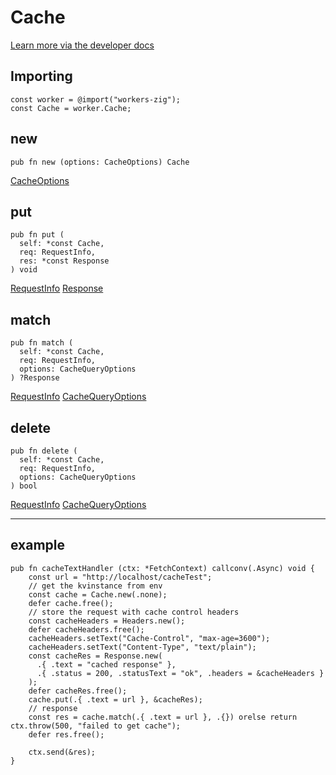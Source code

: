 # Cache

[Learn more via the developer docs](https://developers.cloudflare.com/workers/runtime-apis/cache/)

## Importing

```zig
const worker = @import("workers-zig");
const Cache = worker.Cache;
```

## new
```zig
pub fn new (options: CacheOptions) Cache
```

[CacheOptions](https://github.com/CraigglesO/workers-zig/blob/master/lib/apis/cache.zig#L24)

## put
```zig
pub fn put (
  self: *const Cache,
  req: RequestInfo,
  res: *const Response
) void
```

[RequestInfo](https://github.com/CraigglesO/workers-zig/blob/master/lib/bindings/request.zig#L79)
[Response](https://github.com/CraigglesO/workers-zig/blob/master/lib/bindings/response.zig#L63)

## match
```zig
pub fn match (
  self: *const Cache,
  req: RequestInfo,
  options: CacheQueryOptions
) ?Response
```

[RequestInfo](https://github.com/CraigglesO/workers-zig/blob/master/lib/bindings/request.zig#L79)
[CacheQueryOptions](https://github.com/CraigglesO/workers-zig/blob/master/lib/apis/cache.zig#L46)

## delete
```zig
pub fn delete (
  self: *const Cache,
  req: RequestInfo,
  options: CacheQueryOptions
) bool
```

[RequestInfo](https://github.com/CraigglesO/workers-zig/blob/master/lib/bindings/request.zig#L79)
[CacheQueryOptions](https://github.com/CraigglesO/workers-zig/blob/master/lib/apis/cache.zig#L46)

---

## example

```zig
pub fn cacheTextHandler (ctx: *FetchContext) callconv(.Async) void {
    const url = "http://localhost/cacheTest";
    // get the kvinstance from env
    const cache = Cache.new(.none);
    defer cache.free();
    // store the request with cache control headers
    const cacheHeaders = Headers.new();
    defer cacheHeaders.free();
    cacheHeaders.setText("Cache-Control", "max-age=3600");
    cacheHeaders.setText("Content-Type", "text/plain");
    const cacheRes = Response.new(
      .{ .text = "cached response" },
      .{ .status = 200, .statusText = "ok", .headers = &cacheHeaders }
    );
    defer cacheRes.free();
    cache.put(.{ .text = url }, &cacheRes);
    // response
    const res = cache.match(.{ .text = url }, .{}) orelse return ctx.throw(500, "failed to get cache");
    defer res.free();

    ctx.send(&res);
}
```
